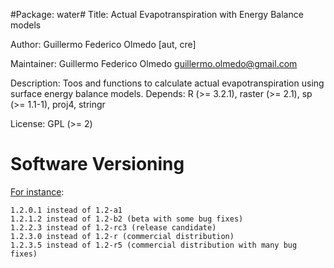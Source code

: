 #Package: water#
Title: Actual Evapotranspiration with Energy Balance models

Author: Guillermo Federico Olmedo [aut, cre]

Maintainer: Guillermo Federico Olmedo <guillermo.olmedo@gmail.com>

Description: Toos and functions to calculate actual evapotranspiration using surface energy balance models. 
Depends: R (>= 3.2.1), raster (>= 2.1), sp (>= 1.1-1), proj4, stringr

License: GPL (>= 2)


# Software Versioning

[For instance](https://en.wikipedia.org/wiki/Software_versioning):

    1.2.0.1 instead of 1.2-a1
    1.2.1.2 instead of 1.2-b2 (beta with some bug fixes)
    1.2.2.3 instead of 1.2-rc3 (release candidate)
    1.2.3.0 instead of 1.2-r (commercial distribution)
    1.2.3.5 instead of 1.2-r5 (commercial distribution with many bug fixes)


